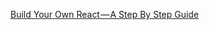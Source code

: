 [Build Your Own React — A Step By Step Guide](https://hackernoon.com/build-your-own-react-48edb8ed350d)